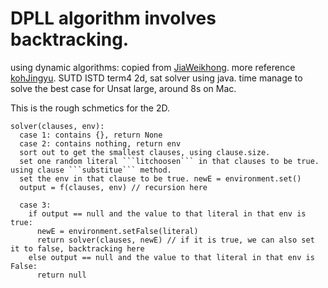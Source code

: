 # DPLL algorithm involves backtracking. 
using dynamic algorithms: 
copied from [JiaWeikhong](https://github.com/jiaweikhong/Term4_2D).
more reference [kohJingyu](https://github.com/kohjingyu/Term4_2D).
SUTD ISTD term4 2d, sat solver using java.
time manage to solve the best case for Unsat large, around 8s on Mac.

This is the rough schmetics for the 2D.

```
solver(clauses, env):
  case 1: contains {}, return None
  case 2: contains nothing, return env
  sort out to get the smallest clauses, using clause.size.
  set one random literal ```litchoosen``` in that clauses to be true. using clause ```substitue``` method.
  set the env in that clause to be true. newE = environment.set()
  output = f(clauses, env) // recursion here
  
  case 3: 
    if output == null and the value to that literal in that env is true:
      newE = environment.setFalse(literal)
      return solver(clauses, newE) // if it is true, we can also set it to false, backtracking here
    else output == null and the value to that literal in that env is False:
      return null
    
